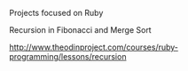 Projects focused on Ruby

Recursion in Fibonacci and Merge Sort

http://www.theodinproject.com/courses/ruby-programming/lessons/recursion
